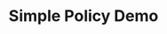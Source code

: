 ---
title: Simple Policy Demo
show_read_time: false
canonical_url: 'https://docs.projectcalico.org/v3.5/getting-started/kubernetes/tutorials/index'
---